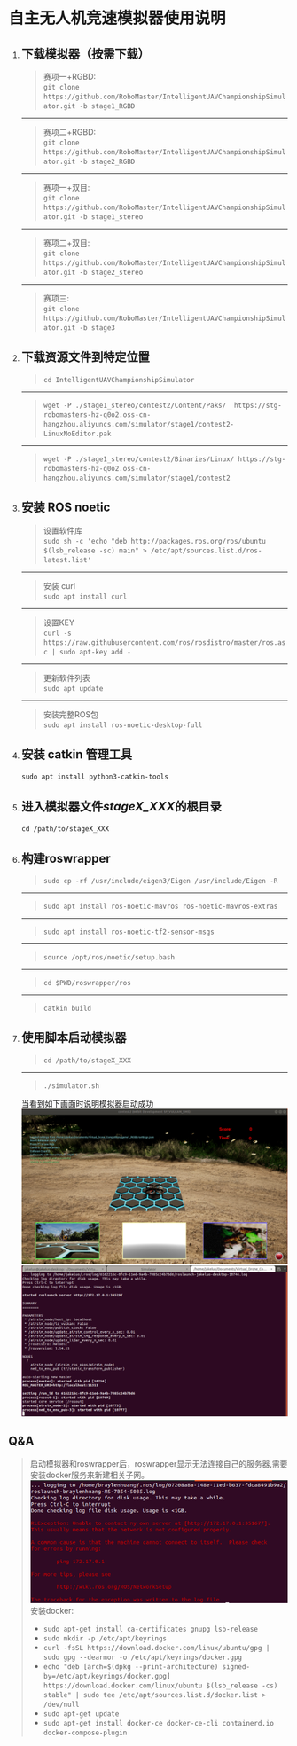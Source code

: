# __自主无人机竞速模拟器使用说明__  
1. ## 下载模拟器（按需下载） 
    >赛项一+RGBD:   
    `git clone https://github.com/RoboMaster/IntelligentUAVChampionshipSimulator.git -b stage1_RGBD`
    ----
    >赛项二+RGBD:   
    `git clone https://github.com/RoboMaster/IntelligentUAVChampionshipSimulator.git -b stage2_RGBD`
    ----
    >赛项一+双目:   
    `git clone https://github.com/RoboMaster/IntelligentUAVChampionshipSimulator.git -b stage1_stereo`
    ----
    >赛项二+双目:   
    `git clone https://github.com/RoboMaster/IntelligentUAVChampionshipSimulator.git -b stage2_stereo`
    ----
    >赛项三:   
    `git clone https://github.com/RoboMaster/IntelligentUAVChampionshipSimulator.git -b stage3`

3. ## 下载资源文件到特定位置
   >`cd IntelligentUAVChampionshipSimulator`  
   ---
   >`wget -P ./stage1_stereo/contest2/Content/Paks/  https://stg-robomasters-hz-q0o2.oss-cn-hangzhou.aliyuncs.com/simulator/stage1/contest2-LinuxNoEditor.pak`
   ---
   >`wget -P ./stage1_stereo/contest2/Binaries/Linux/ https://stg-robomasters-hz-q0o2.oss-cn-hangzhou.aliyuncs.com/simulator/stage1/contest2`


4. ## 安装 ROS noetic
    >设置软件库   
    `sudo sh -c 'echo "deb http://packages.ros.org/ros/ubuntu $(lsb_release -sc) main" > /etc/apt/sources.list.d/ros-latest.list'`  
    ----    
    >安装 curl  
    `sudo apt install curl `  
    ----
    >设置KEY  
    `curl -s https://raw.githubusercontent.com/ros/rosdistro/master/ros.asc | sudo apt-key add -`   
    ----
    >更新软件列表    
    `sudo apt update`
    ----
    >安装完整ROS包  
    `sudo apt install ros-noetic-desktop-full`

5. ## 安装 catkin 管理工具
    `sudo apt install python3-catkin-tools`
    
6. ## 进入模拟器文件*stageX_XXX*的根目录
    `cd /path/to/stageX_XXX`

7. ## 构建roswrapper
    >`sudo cp -rf /usr/include/eigen3/Eigen /usr/include/Eigen -R`
    ----
    >`sudo apt install ros-noetic-mavros ros-noetic-mavros-extras`
    ----
    >`sudo apt install ros-noetic-tf2-sensor-msgs`
    ----
    >`source /opt/ros/noetic/setup.bash `
    ----
    >`cd $PWD/roswrapper/ros`
    ----
    >`catkin build`

8. ## 使用脚本启动模拟器
    >`cd /path/to/stageX_XXX`  
    ----
    >`./simulator.sh`

    当看到如下画面时说明模拟器启动成功
    ![图片](./2022-07-30%2013-35-55%20%E7%9A%84%E5%B1%8F%E5%B9%95%E6%88%AA%E5%9B%BE.png)
    ![图片](./2022-07-30%2013-36-06%20%E7%9A%84%E5%B1%8F%E5%B9%95%E6%88%AA%E5%9B%BE.png)

## Q&A
> 启动模拟器和roswrapper后，roswrapper显示无法连接自己的服务器,需要安装docker服务来新建相关子网。
![图片](./2022-08-05%2015-13-10%20的屏幕截图.png)
安装docker:
>+ `sudo apt-get install ca-certificates gnupg lsb-release`
>+ `sudo mkdir -p /etc/apt/keyrings`
>+ `curl -fsSL https://download.docker.com/linux/ubuntu/gpg | sudo gpg --dearmor -o /etc/apt/keyrings/docker.gpg`
>+ `echo "deb [arch=$(dpkg --print-architecture) signed-by=/etc/apt/keyrings/docker.gpg] https://download.docker.com/linux/ubuntu $(lsb_release -cs) stable" | sudo tee /etc/apt/sources.list.d/docker.list > /dev/null`
>+ `sudo apt-get update`
>+ `sudo apt-get install docker-ce docker-ce-cli containerd.io docker-compose-plugin`
